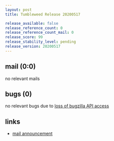 ```yaml
---
layout: post
title: Tumbleweed Release 20200517

release_available: false
release_reference_count: 0
release_reference_count_mail: 0
release_score: 99
release_stability_level: pending
release_version: 20200517
---
```


## mail (0:0)

no relevant mails

## bugs (0)

<!--more-->

no relevant bugs due to [loss of bugzilla API access](https://bugzilla.opensuse.org/show_bug.cgi?id=1157722)



## links

- [mail announcement](https://lists.opensuse.org/opensuse-factory/2020-05/msg00208.html)
